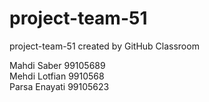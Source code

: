 # project-team-51
project-team-51 created by GitHub Classroom

Mahdi Saber 99105689<br>
Mehdi Lotfian 9910568<br>
Parsa Enayati 99105623
